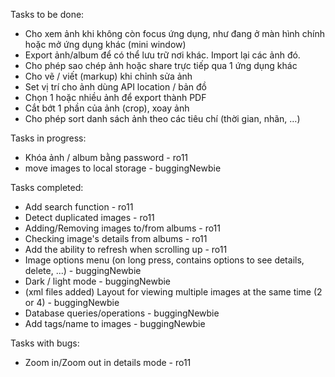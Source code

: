 Tasks to be done:
- Cho xem ảnh khi không còn focus ứng dụng, như đang ở màn hình chính hoặc mở ứng dụng khác (mini window)
- Export ảnh/album để có thể lưu trữ nơi khác. Import lại các ảnh đó.
- Cho phép sao chép ảnh hoặc share trực tiếp qua 1 ứng dụng khác
- Cho vẽ / viết (markup) khi chỉnh sửa ảnh
- Set vị trí cho ảnh dùng API location / bản đồ
- Chọn 1 hoặc nhiều ảnh để export thành PDF
- Cắt bớt 1 phần của ảnh (crop), xoay ảnh
- Cho phép sort danh sách ảnh theo các tiêu chí (thời gian, nhãn, …)


Tasks in progress:
- Khóa ảnh / album bằng password - ro11
- move images to local storage - buggingNewbie

Tasks completed: 
- Add search function - ro11
- Detect duplicated images - ro11
- Adding/Removing images to/from albums - ro11
- Checking image's details from albums - ro11
- Add the ability to refresh when scrolling up - ro11
- Image options menu (on long press, contains options to see details, delete, ...) - buggingNewbie
- Dark / light mode - buggingNewbie
- (xml files added) Layout for viewing multiple images at the same time (2 or 4) - buggingNewbie
- Database queries/operations - buggingNewbie
- Add tags/name to images - buggingNewbie

Tasks with bugs:
- Zoom in/Zoom out in details mode - ro11